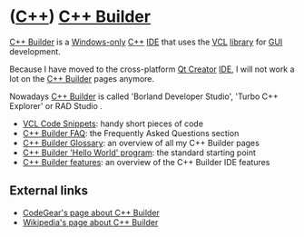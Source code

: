 # ([C++](Cpp.md)) [C++ Builder](CppBuilder.md)

[C++ Builder](CppBuilder.md) is a [Windows-only](CppWindows.md)
[C++](Cpp.md) [IDE](CppIde.md) that uses the [VCL](CppVcl.md)
[library](CppLibrary.md) for [GUI](CppGui.md) development.

Because I have moved to the cross-platform [Qt
Creator](CppQtCreator.md) [IDE](CppIde.md), I will not work a lot on
the [C++ Builder](CppBuilder.md) pages anymore.

Nowadays [C++ Builder](CppBuilder.md) is called 'Borland Developer
Studio', 'Turbo C++ Explorer' or RAD Studio .

 * [VCL Code Snippets](CppVclCodeSnippets.md): handy short pieces of code
 * [C++ Builder FAQ](CppBuilderFaq.md): the Frequently Asked Questions section
 * [C++ Builder Glossary](CppBuilderGlossary.md): an overview of all my C++ Builder pages
 * [C++ Builder 'Hello World' program](CppBuilderHelloWorld.md): the standard starting point
 * [C++ Builder features](CppBuilderFeatures.md): an overview of the C++ Builder IDE features

## External links

 * [CodeGear's page about C++ Builder](http://www.codegear.com/products/cppbuilder)
 * [Wikipedia's page about C++ Builder](http://en.wikipedia.org/wiki/C%2B%2B_Builder)
